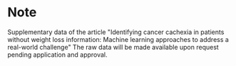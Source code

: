 # Note
Supplementary data of the article "Identifying cancer cachexia in patients without weight loss information: Machine learning approaches to address a real-world challenge"
The raw data will be made available upon request pending application and approval.
